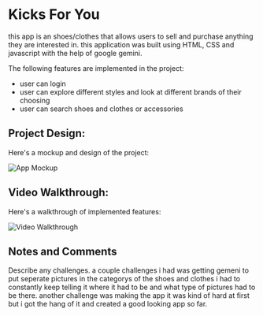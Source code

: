 # Kicks For You

this app is an shoes/clothes that allows users to sell and purchase anything they are interested in. this application was built using HTML, CSS and javascript with the help of google gemini.

The following features are implemented in the project:

- user can login
- user can explore different styles and look at different brands of their choosing
- user can search shoes and clothes or accessories

## Project Design:


Here's a mockup and design of the project:

<img src='https://i.imgur.com/lEinXIV.png ' title='App mockup' width='' alt='App Mockup' />

## Video Walkthrough:

Here's a walkthrough of implemented features:

<img src=' ' title='Video Walkthrough' width='' alt='Video Walkthrough' />

## Notes and Comments

Describe any challenges. a couple challenges i had was getting gemeni to put seperate pictures in the categorys of the shoes and clothes i had to constantly keep telling it where it had to be and what type of pictures had to be there.
another challenge was making the app it was kind of hard at first but i got the hang of it  and created a good looking app so far.




